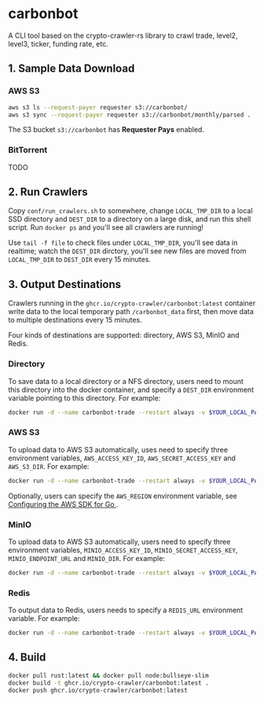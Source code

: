 # carbonbot

A CLI tool based on the crypto-crawler-rs library to crawl trade, level2, level3, ticker, funding rate, etc.

## 1. Sample Data Download

### AWS S3

```bash
aws s3 ls --request-payer requester s3://carbonbot/
aws s3 sync --request-payer requester s3://carbonbot/monthly/parsed .
```

The S3 bucket `s3://carbonbot` has **Requester Pays** enabled.


### BitTorrent

TODO


## 2. Run Crawlers

Copy `conf/run_crawlers.sh` to somewhere, change `LOCAL_TMP_DIR` to a local SSD directory and `DEST_DIR` to a directory on a large disk, and run this shell script. Run `docker ps` and you'll see all crawlers are running! 

Use `tail -f file` to check files under `LOCAL_TMP_DIR`, you'll see data in realtime; watch the `DEST_DIR` dirctory, you'll see new files are moved from  `LOCAL_TMP_DIR` to `DEST_DIR` every 15 minutes.

## 3. Output Destinations

Crawlers running in the `ghcr.io/crypto-crawler/carbonbot:latest` container write data to the local temporary path `/carbonbot_data` first, then move data to multiple destinations every 15 minutes.

Four kinds of destinations are supported: directory, AWS S3, MinIO and Redis.

### Directory

To save data to a local directory or a NFS directory, users need to mount this directory into the docker container, and specify a `DEST_DIR` environment variable pointing to this directory. For example:

```bash
docker run -d --name carbonbot-trade --restart always -v $YOUR_LOCAL_PATH:/carbonbot_data -v $DEST_DIR:/dest_dir -e DEST_DIR=/dest_dir -u "$(id -u):$(id -g)" ghcr.io/crypto-crawler/carbonbot:latest pm2-runtime start pm2.trade.config.js
```

### AWS S3

To upload data to AWS S3 automatically, uses need to specify three environment variables, `AWS_ACCESS_KEY_ID`, `AWS_SECRET_ACCESS_KEY` and `AWS_S3_DIR`. For example:

```bash
docker run -d --name carbonbot-trade --restart always -v $YOUR_LOCAL_PATH:/carbonbot_data -e AWS_ACCESS_KEY_ID="YOUR_ACCESS_KEY" -e AWS_SECRET_ACCESS_KEY="YOUR_SECRET_KEY" -e AWS_S3_DIR="s3://YOUR_BUCKET/path" -u "$(id -u):$(id -g)" ghcr.io/crypto-crawler/carbonbot:latest pm2-runtime start pm2.trade.config.js
```

Optionally, users can specify the `AWS_REGION` environment variable, see [Configuring the AWS SDK for Go
](https://docs.aws.amazon.com/sdk-for-go/v1/developer-guide/configuring-sdk.html).

### MinIO

To upload data to AWS S3 automatically, users need to specify three environment variables, `MINIO_ACCESS_KEY_ID`, `MINIO_SECRET_ACCESS_KEY`, `MINIO_ENDPOINT_URL` and `MINIO_DIR`. For example:

```bash
docker run -d --name carbonbot-trade --restart always -v $YOUR_LOCAL_PATH:/carbonbot_data -e MINIO_ACCESS_KEY_ID="YOUR_ACCESS_KEY" -e MINIO_SECRET_ACCESS_KEY="YOUR_SECRET_KEY" -e MINIO_ENDPOINT_URL="http://ip:9000" -e MINIO_DIR="minio://YOUR_BUCKET/path" -u "$(id -u):$(id -g)" ghcr.io/crypto-crawler/carbonbot:latest pm2-runtime start pm2.trade.config.js
```

### Redis

To output data to Redis, users needs to specify a `REDIS_URL` environment variable. For example:

```bash
docker run -d --name carbonbot-trade --restart always -v $YOUR_LOCAL_PATH:/carbonbot_data -e REDIS_URL=redis://172.17.0.1:6379 -u "$(id -u):$(id -g)" ghcr.io/crypto-crawler/carbonbot:latest pm2-runtime start pm2.trade.config.js
```


## 4. Build

```bash
docker pull rust:latest && docker pull node:bullseye-slim
docker build -t ghcr.io/crypto-crawler/carbonbot:latest .
docker push ghcr.io/crypto-crawler/carbonbot:latest
```
